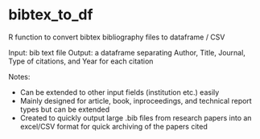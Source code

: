 # bibtex_to_df
R function to convert bibtex bibliography files to dataframe / CSV 

Input: bib text file
Output: a dataframe separating Author, Title, Journal, Type of citations, and Year for each citation

Notes:
  - Can be extended to other input fields (institution etc.) easily
  - Mainly designed for article, book, inproceedings, and technical report types but can be extended
  - Created to quickly output large .bib files from research papers into an excel/CSV format for quick archiving of the papers cited
